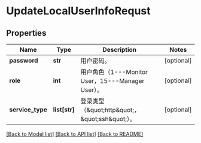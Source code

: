 # UpdateLocalUserInfoRequst

## Properties
Name | Type | Description | Notes
------------ | ------------- | ------------- | -------------
**password** | **str** | 用户密码。 | [optional] 
**role** | **int** | 用户角色（1---Monitor User，15---Manager User）。 | [optional] 
**service_type** | **list[str]** | 登录类型（\&quot;http\&quot;，\&quot;ssh\&quot;）。 | [optional] 

[[Back to Model list]](../README.md#documentation-for-models) [[Back to API list]](../README.md#documentation-for-api-endpoints) [[Back to README]](../README.md)


